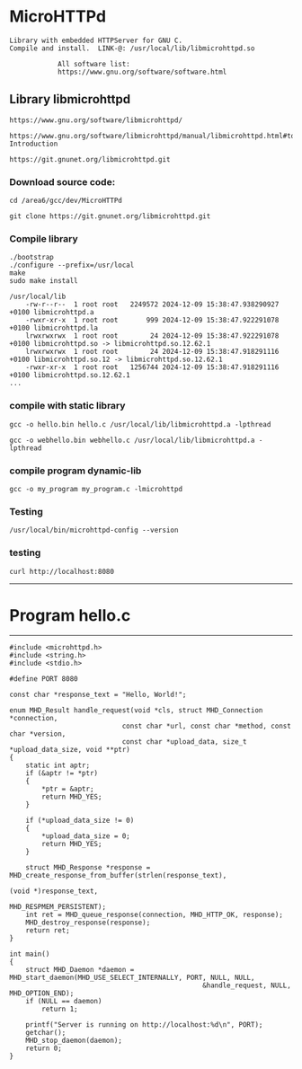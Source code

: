 # MicroHTTPd

	Library with embedded HTTPServer for GNU C.
	Compile and install.  LINK-@: /usr/local/lib/libmicrohttpd.so

				All software list:
				https://www.gnu.org/software/software.html


## Library libmicrohttpd

	https://www.gnu.org/software/libmicrohttpd/

	https://www.gnu.org/software/libmicrohttpd/manual/libmicrohttpd.html#toc-Introduction

	https://git.gnunet.org/libmicrohttpd.git

### Download source code:

	cd /area6/gcc/dev/MicroHTTPd

	git clone https://git.gnunet.org/libmicrohttpd.git

### Compile library

	./bootstrap
	./configure --prefix=/usr/local
	make
	sudo make install

	/usr/local/lib
		-rw-r--r--  1 root root   2249572 2024-12-09 15:38:47.938290927 +0100 libmicrohttpd.a
		-rwxr-xr-x  1 root root       999 2024-12-09 15:38:47.922291078 +0100 libmicrohttpd.la
		lrwxrwxrwx  1 root root        24 2024-12-09 15:38:47.922291078 +0100 libmicrohttpd.so -> libmicrohttpd.so.12.62.1
		lrwxrwxrwx  1 root root        24 2024-12-09 15:38:47.918291116 +0100 libmicrohttpd.so.12 -> libmicrohttpd.so.12.62.1
		-rwxr-xr-x  1 root root   1256744 2024-12-09 15:38:47.918291116 +0100 libmicrohttpd.so.12.62.1
	...


### compile with static library

	gcc -o hello.bin hello.c /usr/local/lib/libmicrohttpd.a -lpthread

	gcc -o webhello.bin webhello.c /usr/local/lib/libmicrohttpd.a -lpthread

### compile program dynamic-lib

	gcc -o my_program my_program.c -lmicrohttpd

### Testing

	/usr/local/bin/microhttpd-config --version

### testing

	curl http://localhost:8080


---------------------------------------------------------------------------------------------------------------------------
# Program hello.c
---------------------------------------------------------------------------------------------------------------------------

	#include <microhttpd.h>
	#include <string.h>
	#include <stdio.h>

	#define PORT 8080

	const char *response_text = "Hello, World!";

	enum MHD_Result handle_request(void *cls, struct MHD_Connection *connection,
								const char *url, const char *method, const char *version,
								const char *upload_data, size_t *upload_data_size, void **ptr)
	{
		static int aptr;
		if (&aptr != *ptr)
		{
			*ptr = &aptr;
			return MHD_YES;
		}

		if (*upload_data_size != 0)
		{
			*upload_data_size = 0;
			return MHD_YES;
		}

		struct MHD_Response *response = MHD_create_response_from_buffer(strlen(response_text),
																		(void *)response_text,
																		MHD_RESPMEM_PERSISTENT);
		int ret = MHD_queue_response(connection, MHD_HTTP_OK, response);
		MHD_destroy_response(response);
		return ret;
	}

	int main()
	{
		struct MHD_Daemon *daemon = MHD_start_daemon(MHD_USE_SELECT_INTERNALLY, PORT, NULL, NULL,
													&handle_request, NULL, MHD_OPTION_END);
		if (NULL == daemon)
			return 1;

		printf("Server is running on http://localhost:%d\n", PORT);
		getchar();
		MHD_stop_daemon(daemon);
		return 0;
	}
